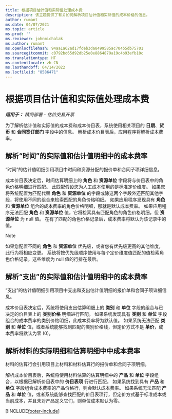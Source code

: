 ```yaml
---
title: 根据项目估计值和实际值处理成本费
description: 该主题提供了有关如何解析项目估计值和实际值的成本价格的信息。
author: rumant
ms.date: 04/07/2021
ms.topic: article
ms.prod: ''
ms.reviewer: johnmichalak
ms.author: rumant
ms.openlocfilehash: 94aa1a62ad17fdeb3da8499585ac704b5db75701
ms.sourcegitcommit: c0792bd65d92db25e0e8864879a19c4b93efb10c
ms.translationtype: HT
ms.contentlocale: zh-CN
ms.lasthandoff: 04/14/2022
ms.locfileid: "8586471"
---
```

# <a name="resolve-cost-prices-on-project-estimates-and-actuals"></a>根据项目估计值和实际值处理成本费 

_**适用于：** 精简部署 - 估价交易开票_

为了解析估计值和实际值的成本费和成本价目表，系统使用相关项目的 **日期**、**货币** 和 **合同签订部门** 字段中的信息。 解析成本价目表后，应用程序将解析成本费率。

## <a name="resolving-cost-rates-on-actual-and-estimate-lines-for-time"></a>解析“时间”的实际值和估计值明细中的成本费率

“时间”的估计值明细引用项目中时间和资源分配的报价单和合同子项详细信息。

成本价目表决定后，时间估算明细上的 **角色** 和 **资源单位** 字段将与价目表中的角色价格明细进行匹配。 此匹配假设您为人工成本使用的是标准定价维度。 如果您将系统配置为匹配代替 **角色** 和 **资源单位** 的字段或除这两个字段外还匹配其他字段，将使用不同的组合来检索匹配的角色价格明细。 如果应用程序发现具有 **角色** 和 **资源单位** 组合的成本费率的角色价格明细，那就是默认成本费率。 如果应用程序无法匹配 **角色** 和 **资源单位** 值，它将检索具有匹配角色的角色价格明细，但 **资源单位** 为 null 值。 在有了匹配的角色价格记录后，成本费率将默认为该记录中的值。 

> [!NOTE]
> 如果您配置不同的 **角色** 和 **资源单位** 优先级，或者您有优先级更高的其他维度，此行为将相应变更。 系统将按优先级顺序使用与每个定价维度值匹配的值检索角色价格记录，这些维度为 null 值的行排在最后。

## <a name="resolving-cost-rates-on-actual-and-estimate-lines-for-expense"></a>解析“支出”的实际值和估计值明细中的成本费率

“支出”的估计值明细引用项目中支出和支出估计值明细的报价单和合同子项详细信息。

成本价目表决定后，系统将使用支出估算明细上的 **类别** 和 **单位** 字段的组合与已决定的价目表上的 **类别价格** 明细进行匹配。 如果系统发现具有 **类别** 和 **单位** 字段组合的成本费率的类别价格明细，此成本费率将为默认值。 如果系统无法匹配 **类别** 和 **单位** 值，或者系统能够找到匹配的类别价格线，但定价方式不是 **单价**，成本费率将默认为零 (0)。

## <a name="resolving-cost-rates-on-actual-and-estimate-lines-for-material"></a>解析材料的实际明细和估算明细中中成本费率

材料的估算行会引用项目上材料和材料估算行的报价单和合同子项明细。

解析成本价目表后，系统将使用材料估算的估算明细中的 **产品** 和 **单位** 字段组合，以根据已解析价目表中的 **价目表项** 行进行匹配。 如果系统找到具有 **产品** 和 **单位** 字段组合成本费率的产品价格行，则会默认成本费率。 如果系统无法匹配 **产品** 和 **单位** 值，或者系统能够查找匹配的价目表项行，但定价方式基于标准成本或当前成本，并且未对产品定义它们，则单位成本默认为零。


[!INCLUDE[footer-include](../../includes/footer-banner.md)]
